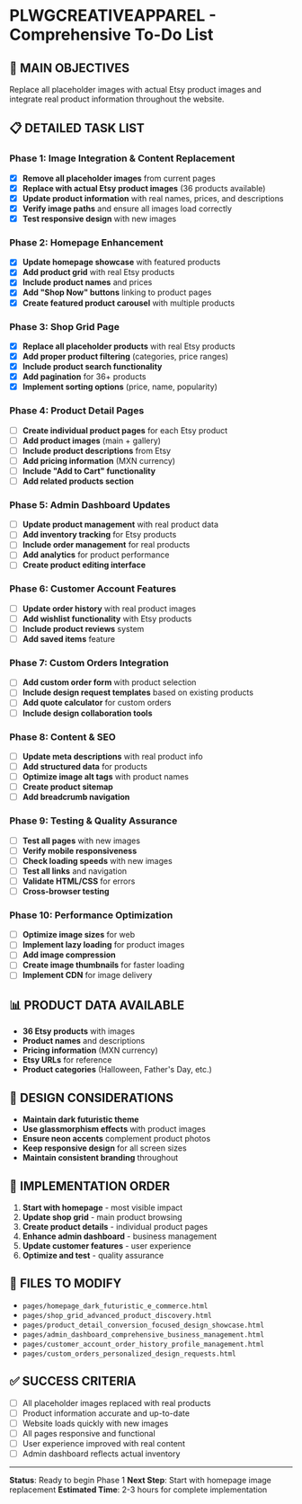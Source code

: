 # PLWGCREATIVEAPPAREL - Comprehensive To-Do List

## 🎯 **MAIN OBJECTIVES**
Replace all placeholder images with actual Etsy product images and integrate real product information throughout the website.

## 📋 **DETAILED TASK LIST**

### **Phase 1: Image Integration & Content Replacement**
- [x] **Remove all placeholder images** from current pages
- [x] **Replace with actual Etsy product images** (36 products available)
- [x] **Update product information** with real names, prices, and descriptions
- [x] **Verify image paths** and ensure all images load correctly
- [x] **Test responsive design** with new images

### **Phase 2: Homepage Enhancement**
- [x] **Update homepage showcase** with featured products
- [x] **Add product grid** with real Etsy products
- [x] **Include product names** and prices
- [x] **Add "Shop Now" buttons** linking to product pages
- [x] **Create featured product carousel** with multiple products

### **Phase 3: Shop Grid Page**
- [x] **Replace all placeholder products** with real Etsy products
- [x] **Add proper product filtering** (categories, price ranges)
- [x] **Include product search functionality**
- [x] **Add pagination** for 36+ products
- [x] **Implement sorting options** (price, name, popularity)

### **Phase 4: Product Detail Pages**
- [ ] **Create individual product pages** for each Etsy product
- [ ] **Add product images** (main + gallery)
- [ ] **Include product descriptions** from Etsy
- [ ] **Add pricing information** (MXN currency)
- [ ] **Include "Add to Cart" functionality**
- [ ] **Add related products section**

### **Phase 5: Admin Dashboard Updates**
- [ ] **Update product management** with real product data
- [ ] **Add inventory tracking** for Etsy products
- [ ] **Include order management** for real products
- [ ] **Add analytics** for product performance
- [ ] **Create product editing interface**

### **Phase 6: Customer Account Features**
- [ ] **Update order history** with real product images
- [ ] **Add wishlist functionality** with Etsy products
- [ ] **Include product reviews** system
- [ ] **Add saved items** feature

### **Phase 7: Custom Orders Integration**
- [ ] **Add custom order form** with product selection
- [ ] **Include design request templates** based on existing products
- [ ] **Add quote calculator** for custom orders
- [ ] **Include design collaboration tools**

### **Phase 8: Content & SEO**
- [ ] **Update meta descriptions** with real product info
- [ ] **Add structured data** for products
- [ ] **Optimize image alt tags** with product names
- [ ] **Create product sitemap**
- [ ] **Add breadcrumb navigation**

### **Phase 9: Testing & Quality Assurance**
- [ ] **Test all pages** with new images
- [ ] **Verify mobile responsiveness**
- [ ] **Check loading speeds** with new images
- [ ] **Test all links** and navigation
- [ ] **Validate HTML/CSS** for errors
- [ ] **Cross-browser testing**

### **Phase 10: Performance Optimization**
- [ ] **Optimize image sizes** for web
- [ ] **Implement lazy loading** for product images
- [ ] **Add image compression**
- [ ] **Create image thumbnails** for faster loading
- [ ] **Implement CDN** for image delivery

## 📊 **PRODUCT DATA AVAILABLE**
- **36 Etsy products** with images
- **Product names** and descriptions
- **Pricing information** (MXN currency)
- **Etsy URLs** for reference
- **Product categories** (Halloween, Father's Day, etc.)

## 🎨 **DESIGN CONSIDERATIONS**
- **Maintain dark futuristic theme**
- **Use glassmorphism effects** with product images
- **Ensure neon accents** complement product photos
- **Keep responsive design** for all screen sizes
- **Maintain consistent branding** throughout

## 🚀 **IMPLEMENTATION ORDER**
1. **Start with homepage** - most visible impact
2. **Update shop grid** - main product browsing
3. **Create product details** - individual product pages
4. **Enhance admin dashboard** - business management
5. **Update customer features** - user experience
6. **Optimize and test** - quality assurance

## 📁 **FILES TO MODIFY**
- `pages/homepage_dark_futuristic_e_commerce.html`
- `pages/shop_grid_advanced_product_discovery.html`
- `pages/product_detail_conversion_focused_design_showcase.html`
- `pages/admin_dashboard_comprehensive_business_management.html`
- `pages/customer_account_order_history_profile_management.html`
- `pages/custom_orders_personalized_design_requests.html`

## ✅ **SUCCESS CRITERIA**
- [ ] All placeholder images replaced with real products
- [ ] Product information accurate and up-to-date
- [ ] Website loads quickly with new images
- [ ] All pages responsive and functional
- [ ] User experience improved with real content
- [ ] Admin dashboard reflects actual inventory

---

**Status**: Ready to begin Phase 1
**Next Step**: Start with homepage image replacement
**Estimated Time**: 2-3 hours for complete implementation 